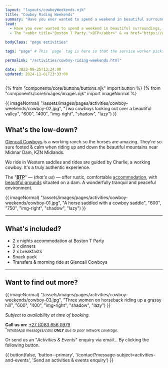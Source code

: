 ```yaml
---
layout: "layouts/cowboyWeekends.njk"
title: "Cowboy Riding Weekends"
summary: "Have you ever wanted to spend a weekend in beautiful surroundings, on horseback, like a cowboy? Then join Boston T Party & Glencall Cowboys sometime for an unforgettable horse riding experience."
lead:
  - Have you ever wanted to spend a weekend in beautiful surroundings, on horseback, like a cowboy? Well... now's your chance.
  - The "<abbr title="Boston T Party.">BTP</abbr>" & <a href="https://www.facebook.com/profile.php?id=100078836859229&mibextid=ZbWKwL">Glencall Cowboys</a> ranch have teamed up to offer guests an opportunity to take time out to have a really unique horse riding experience.

bodyClass: "page activities"

tags: "page" # This `page` tag is here so that the service worker picks them up. These pages aren't picked up in the `mainnav` or `footernav` loops

permalink: "/activities/cowboy-riding-weekends.html"

date: 2023-09-25T13:24:00
updated: 2024-11-01T23:33:00
---
```


{% from "components/core/buttons/buttons.njk" import button %}
{% from "components/core/images/images.njk" import imageNormal %}

{{ imageNormal(
  "/assets/images/pages/activities/cowboy-weekends/cowboy-02.jpg",
  "Two cowboys looking out over a beautiful valley",
  "600",
  "400",
  "img-right",
  "shadow",
  "lazy")
}}

## What's the low-down?

[Glencall Cowboys](https://www.facebook.com/profile.php?id=100078836859229&mibextid=ZbWKwL) is a working ranch so the horses are amazing. They're so sure footed & calm when riding up and down the beautiful mountains near Midmar Dam, KZN Midlands.

We ride in Western saddles and rides are guided by Charlie, a working cowboy. It's a truly authentic experience.

The "<abbr title="Boston T Party."><b>BTP</b></abbr>" &mdash; (*that's us*) &mdash;  offer rustic, comfortable [accommodation](/accommodation), with [beautiful grounds](/gallery#btp-grounds) situated on a dam. A wonderfully tranquil and peaceful environment.

{{ imageNormal(
  "/assets/images/pages/activities/cowboy-weekends/cowboy-01.jpg",
  "A horse saddled with a cowboy saddle",
  "600",
  "750",
  "img-right",
  "shadow",
  "lazy")
}}

---

## What's included?

* 2 x nights accommodation at Boston T Party
* 2 x dinners
* 2 x breakfasts
* Snack pack
* Transfers & morning ride at Glencall Cowboys

---

<div class="[ call-out ] [ flow ]">

## Want to find out more?

{{ imageNormal(
  "/assets/images/pages/activities/cowboy-weekends/cowboy-03.jpg",
  "Three women on horseback riding up a grassy hill",
  "600",
  "400",
  "img-right",
  "shadow",
  "lazy")
}}

*Subject to availability at time of booking.*

**Call us on:** <a href="tel:27-83-6560979" rel="nofollow">+27 (0)83 656 0979</a>  
<small><sup><b>*</b></sup>*WhatsApp messages/calls **ONLY** due to poor network coverage.*</small>

Or send us an "*Activities & Events*" enquiry via email... <span class="visually-hidden">By clicking the following button.</span>

{{ button(false, 'button--primary', '/contact?message-subject=activities-and-events', 'Send an activities & events enquiry') }}

</div>
